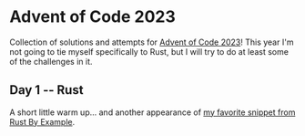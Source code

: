 # Advent of Code 2023

Collection of solutions and attempts for [Advent of Code 2023](https://adventofcode.com/)! This year I'm not going to tie myself specifically to Rust, but I will try to do at least some of the challenges in it. 


## Day 1 -- Rust
A short little warm up... and another appearance of [my favorite snippet from Rust By Example](https://doc.rust-lang.org/rust-by-example/std_misc/file/read_lines.html).